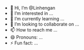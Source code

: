 - 👋 Hi, I’m @Linhengan
- 👀 I’m interested in ...
- 🌱 I’m currently learning ...
- 💞️ I’m looking to collaborate on ...
- 📫 How to reach me ...
- 😄 Pronouns: ...
- ⚡ Fun fact: ...

<!---
Linhengan/Linhengan is a ✨ special ✨ repository because its `README.md` (this file) appears on your GitHub profile.
You can click the Preview link to take a look at your changes.
--->

